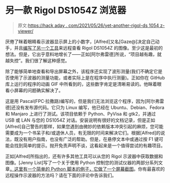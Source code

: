 # 另一款 Rigol DS1054Z 浏览器

> 原文:[https://hack aday . com/2021/05/26/yet-another-rigol-ds 1054 z-viewer/](https://hackaday.com/2021/05/26/yet-another-rigol-ds1054z-viewer/)

厌倦了眯着眼睛看示波器显示屏上的小数字，[Alfred]又名[Gaze@]决定自己动手，并且[编写了另一个工具](https://github.com/gaze-at/ds1054)来远程查看 Rigol DS1054Z 的图像。至少这是最初的想法。但是，它出乎意料地增长了——正如[阿尔弗雷德]所说，“项目越有趣，就越失控”。我们很了解这种感觉。

除了能够简单地查看和导出屏幕之外，该程序还实现了波形测量(我们不确定它是否使用了示波器的测量功能，或者实际上是在程序中执行测量)。正如你在 GitHub 库上运行的程序的动画 GIF 中所看到的，这些数字肯定是清晰易读的。他眯着眼看小屏幕的问题确实解决了。

这是用 Pascal(FPC·拉撒路)编写的，但是我们无法浏览这个程序，因为[阿尔弗雷德]还没有发布源代码。它只为 Linux 编写，他已经在 Ubuntu、Debian、Fedora 和 Manjaro 上进行了测试。该项目依赖于 Python、PyVisa 和 gtk2，并通过 USB 或 LAN 与您的 DS1054Z 对话。安装说明有很好的文档记录，但是正如[Alfred]自己警告的那样，如果您遇到由微妙的依赖版本冲突引起的麻烦，您可能需要成为一个书呆子和/或退休人员，有无限的时间来解决它们。根据[Alfred]的说法，既没有用户指南，也没有广泛的帮助。但是，在悬停文本中或通过按 F1 键可能会找到简单的提示。抛开免责声明不谈，这看起来是一个值得尝试的有趣项目。

正如[Alfred]所指出的，还有许多其他工具可以从您的 Rigol 示波器中获取数据和图像。[Jenny List]写了一个关于使用 Python 控制您的测试仪器的两部分系列文章[，这里有一个简单的 Python 脚本的例子](https://hackaday.com/2016/11/16/how-to-control-your-instruments-from-a-computer-its-easier-than-you-think/)[，它做了一个屏幕截图](https://hackaday.com/2019/03/30/grab-an-image-from-your-o-scope-the-easy-way/)。你有最喜欢的远程操作示波器的方法吗？请在下面的评论中告诉我们。